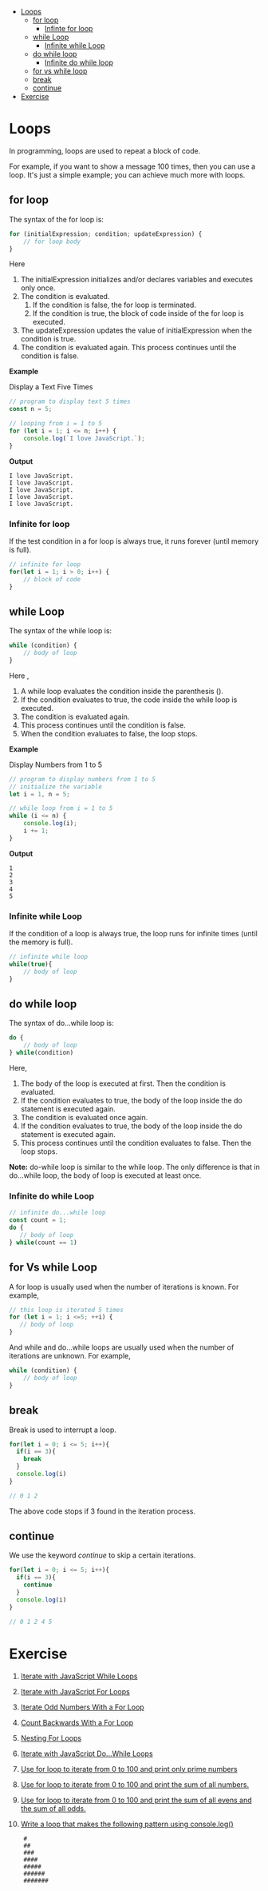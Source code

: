 - [Loops](#loops)
    - [for loop](#for-loop)
        - [Infinte for loop](#infinite-for-loop)
    - [while Loop](#while-loop)
        - [Infinite while Loop](#infinite-while-loop)
    - [do while loop](#do-while-loop)
        - [Infinite do while loop](#infinite-do-while-loop)
    - [for vs while loop](#for-vs-while-loop)
  - [break](#break)
  - [continue](#continue)
- [Exercise](#exercise)

# Loops

In programming, loops are used to repeat a block of code.

For example, if you want to show a message 100 times, then you can use a loop. It's just a simple example; you can achieve much more with loops.

## for loop

The syntax of the for loop is:

```js
for (initialExpression; condition; updateExpression) {
    // for loop body
}
```

Here

1. The initialExpression initializes and/or declares variables and executes only once.
2. The condition is evaluated.
    1. If the condition is false, the for loop is terminated.
    2. If the condition is true, the block of code inside of the for loop is executed.
3. The updateExpression updates the value of initialExpression when the condition is true.
4. The condition is evaluated again. This process continues until the condition is false.

**Example**

Display a Text Five Times

```js
// program to display text 5 times
const n = 5;

// looping from i = 1 to 5
for (let i = 1; i <= n; i++) {
    console.log(`I love JavaScript.`);
}
```

**Output**

```
I love JavaScript.
I love JavaScript.
I love JavaScript.
I love JavaScript.
I love JavaScript.
```

### Infinite for loop

If the test condition in a for loop is always true, it runs forever (until memory is full).

```js
// infinite for loop
for(let i = 1; i > 0; i++) {
    // block of code
}
```

## while Loop

The syntax of the while loop is:

```js
while (condition) {
    // body of loop
}
```

Here ,

1. A while loop evaluates the condition inside the parenthesis ().
2. If the condition evaluates to true, the code inside the while loop is executed.
3. The condition is evaluated again.
4. This process continues until the condition is false.
5. When the condition evaluates to false, the loop stops.

**Example**

Display Numbers from 1 to 5

```js
// program to display numbers from 1 to 5
// initialize the variable
let i = 1, n = 5;

// while loop from i = 1 to 5
while (i <= n) {
    console.log(i);
    i += 1;
}
```

**Output**
```
1
2
3
4
5
```

### Infinite while Loop

If the condition of a loop is always true, the loop runs for infinite times (until the memory is full).

```js
// infinite while loop
while(true){
    // body of loop
}
```

## do while loop

The syntax of do...while loop is:

```js
do {
    // body of loop
} while(condition)
```

Here, 
1. The body of the loop is executed at first. Then the condition is evaluated.
2. If the condition evaluates to true, the body of the loop inside the do statement is executed again.
3. The condition is evaluated once again.
4. If the condition evaluates to true, the body of the loop inside the do statement is executed again.
5. This process continues until the condition evaluates to false. Then the loop stops.

**Note:** do-while loop is similar to the while loop. The only difference is that in do…while loop, the body of loop is executed at least once.


### Infinite do while Loop

```js
// infinite do...while loop
const count = 1;
do {
   // body of loop
} while(count == 1)
```

## for Vs while Loop

A for loop is usually used when the number of iterations is known. For example,

```js
// this loop is iterated 5 times
for (let i = 1; i <=5; ++i) {
   // body of loop
}
```
And while and do...while loops are usually used when the number of iterations are unknown. For example,

```js
while (condition) {
    // body of loop
}
```

## break

Break is used to interrupt a loop.

```js
for(let i = 0; i <= 5; i++){
  if(i == 3){
    break
  }
  console.log(i)
}

// 0 1 2
```

The above code stops if 3 found in the iteration process.

## continue

We use the keyword *continue* to skip a certain iterations. 

```js
for(let i = 0; i <= 5; i++){
  if(i == 3){
    continue
  }
  console.log(i)
}

// 0 1 2 4 5
```

# Exercise

1. [Iterate with JavaScript While Loops](https://www.freecodecamp.org/learn/javascript-algorithms-and-data-structures/basic-javascript/iterate-with-javascript-while-loops)

2. [Iterate with JavaScript For Loops](https://www.freecodecamp.org/learn/javascript-algorithms-and-data-structures/basic-javascript/iterate-with-javascript-for-loops)

3. [Iterate Odd Numbers With a For Loop](https://www.freecodecamp.org/learn/javascript-algorithms-and-data-structures/basic-javascript/iterate-odd-numbers-with-a-for-loop)

4. [Count Backwards With a For Loop](https://www.freecodecamp.org/learn/javascript-algorithms-and-data-structures/basic-javascript/count-backwards-with-a-for-loop)

5. [Nesting For Loops](https://www.freecodecamp.org/learn/javascript-algorithms-and-data-structures/basic-javascript/nesting-for-loops)

6. [Iterate with JavaScript Do...While Loops](https://www.freecodecamp.org/learn/javascript-algorithms-and-data-structures/basic-javascript/iterate-with-javascript-do---while-loops)

7. [Use for loop to iterate from 0 to 100 and print only prime numbers]()

8. [Use for loop to iterate from 0 to 100 and print the sum of all numbers.]()

9. [Use for loop to iterate from 0 to 100 and print the sum of all evens and the sum of all odds.]()

10. [Write a loop that makes the following pattern using console.log()]()
```
    #
    ##
    ###
    ####
    #####
    ######
    #######
```